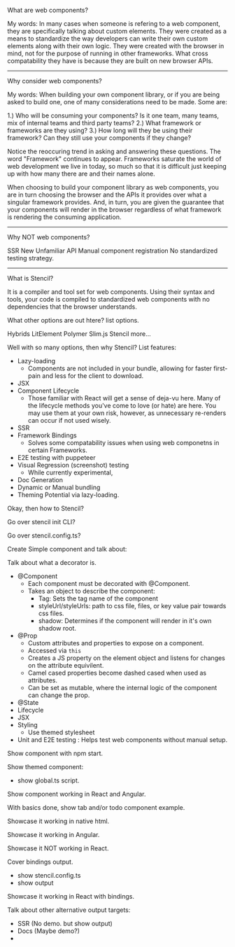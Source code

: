 What are web components?

My words: In many cases when someone is refering to a web component, they are specifically talking about custom elements. They were created as a means to standardize the way developers can write their own custom elements along with their own logic. They were created with the browser in mind, not for the purpose of running in other frameworks. What cross compatability they have is because they are built on new browser APIs.

---

Why consider web components?

My words: When building your own component library, or if you are being asked to build one, one of many considerations need to be made. Some are:

1.) Who will be consuming your components? Is it one team, many teams, mix of internal teams and third party teams?
2.) What framework or frameworks are they using?
3.) How long will they be using their framework? Can they still use your components if they change?

Notice the reoccuring trend in asking and answering these questions. The word "Framework" continues to appear. Frameworks saturate the world of web development we live in today, so much so that it is difficult just keeping up with how many there are and their names alone. 

When choosing to build your component library as web components, you are in turn choosing the browser and the APIs it provides over what a singular framework provides. And, in turn, you are given the guarantee that your components will render in the browser regardless of what framework is rendering the consuming application.

---
Why NOT web components?

SSR
New Unfamiliar API
Manual component registration
No standardized testing strategy.

---

What is Stencil? 

It is a compiler and tool set for web components. Using their syntax and tools, your code is compiled to standardized web components with no dependencies that the browser understands.

What other options are out htere? list options.

Hybrids
LitElement
Polymer
Slim.js
Stencil
more...

Well with so many options, then why Stencil? List features:
 - Lazy-loading
    * Components are not included in your bundle, allowing for faster first-pain and less for the client to download.
 - JSX
 - Component Lifecycle
    * Those familiar with React will get a sense of deja-vu here. Many of the lifecycle methods you've come to love (or hate) are here. You may use them at your own risk, however, as unnecessary re-renders can occur if not used wisely.
 - SSR
 - Framework Bindings
    * Solves some compatability issues when using web componetns in certain Frameworks.
 - E2E testing with puppeteer
 - Visual Regression (screenshot) testing
    * While currently experimental, 
 - Doc Generation
 - Dynamic or Manual bundling
 - Theming Potential via lazy-loading.


Okay, then how to Stencil?

Go over stencil init CLI?

Go over stencil.config.ts?

Create Simple component and talk about:

Talk about what a decorator is.

- @Component
    * Each component must be decorated with @Component.
    * Takes an object to describe the component:
        - Tag: Sets the tag name of the component
        - styleUrl/styleUrls: path to css file, files, or key value pair towards css files.
        - shadow: Determines if the component will render in it's own shadow root.
- @Prop
    * Custom attributes and properties to expose on a component.
    * Accessed via `this`
    * Creates a JS property on the element object and listens for changes on the attribute equivilent.
    * Camel cased properties become dashed cased when used as attributes.
    * Can be set as mutable, where the internal logic of the component can change the prop.
- @State
- Lifecycle
- JSX
- Styling
  * Use themed stylesheet
- Unit and E2E testing : Helps test web components without manual setup.

Show component with npm start.

Show themed component:
- show global.ts script.

Show component working in React and Angular.

With basics done, show tab and/or todo component example.

Showcase it working in native html.

Showcase it working in Angular.

Showcase it NOT working in React.

Cover bindings output.

- show stencil.config.ts
- show output

Showcase it working in React with bindings.

Talk about other alternative output targets:

- SSR (No demo. but show output)
- Docs (Maybe demo?)
- 